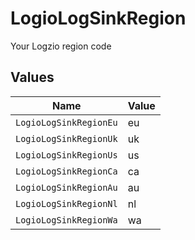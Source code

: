 # LogioLogSinkRegion

Your Logzio region code


## Values

| Name                   | Value                  |
| ---------------------- | ---------------------- |
| `LogioLogSinkRegionEu` | eu                     |
| `LogioLogSinkRegionUk` | uk                     |
| `LogioLogSinkRegionUs` | us                     |
| `LogioLogSinkRegionCa` | ca                     |
| `LogioLogSinkRegionAu` | au                     |
| `LogioLogSinkRegionNl` | nl                     |
| `LogioLogSinkRegionWa` | wa                     |